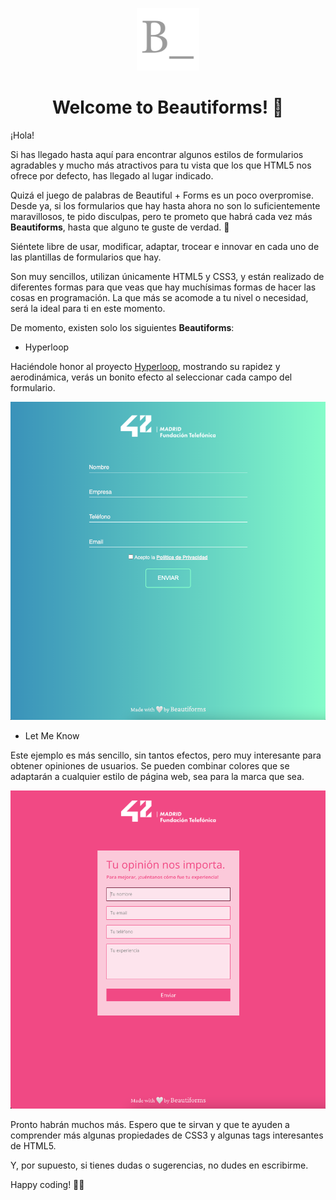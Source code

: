 <p align="center">
  <img width=100px" src="hyperloop/img/favicon.png">
</p>

<h1 align="center">
  Welcome to Beautiforms! 👋
</h1>

¡Hola!

Si has llegado hasta aquí para encontrar algunos estilos de formularios agradables y mucho más atractivos para tu vista que los que HTML5 nos ofrece por defecto, has llegado al lugar indicado.

Quizá el juego de palabras de Beautiful + Forms es un poco overpromise. Desde ya, si los formularios que hay hasta ahora no son lo suficientemente maravillosos, te pido disculpas, pero te prometo que habrá cada vez más **Beautiforms**, hasta que alguno te guste de verdad. 🤞

Siéntete libre de usar, modificar, adaptar, trocear e innovar en cada uno de las plantillas de formularios que hay.

Son muy sencillos, utilizan únicamente HTML5 y CSS3, y están realizado de diferentes formas para que veas que hay muchísimas formas de hacer las cosas en programación. La que más se acomode a tu nivel o necesidad, será la ideal para ti en este momento.

De momento, existen solo los siguientes **Beautiforms**:
- Hyperloop

Haciéndole honor al proyecto [Hyperloop](https://virginhyperloop.com/), mostrando su rapidez y aerodinámica, verás un bonito efecto al seleccionar cada campo del formulario.
<p align="center">
  <img width=700px" src="hyperloop/img/hyperloop_preview.png">
</p>

- Let Me Know

Este ejemplo es más sencillo, sin tantos efectos, pero muy interesante para obtener opiniones de usuarios. Se pueden combinar colores que se adaptarán a cualquier estilo de página web, sea para la marca que sea.

<p align="center">
  <img width=700px" src="letmeknow/img/letmeknow_preview.png">
</p>
                                                   
Pronto habrán muchos más. Espero que te sirvan y que te ayuden a comprender más algunas propiedades de CSS3 y algunas tags interesantes de HTML5.

Y, por supuesto, si tienes dudas o sugerencias, no dudes en escribirme.

Happy coding! 👩‍💻
